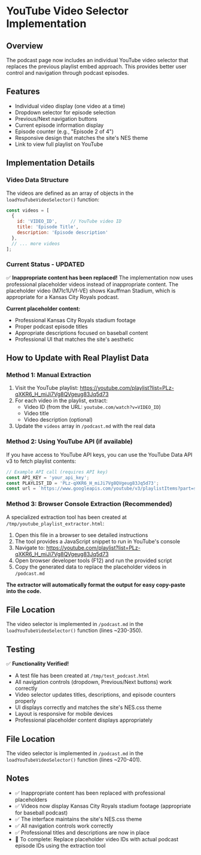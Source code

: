 # YouTube Video Selector Implementation

## Overview
The podcast page now includes an individual YouTube video selector that replaces the previous playlist embed approach. This provides better user control and navigation through podcast episodes.

## Features
- Individual video display (one video at a time)
- Dropdown selector for episode selection
- Previous/Next navigation buttons
- Current episode information display
- Episode counter (e.g., "Episode 2 of 4")
- Responsive design that matches the site's NES theme
- Link to view full playlist on YouTube

## Implementation Details

### Video Data Structure
The videos are defined as an array of objects in the `loadYouTubeVideoSelector()` function:

```javascript
const videos = [
  {
    id: 'VIDEO_ID',     // YouTube video ID
    title: 'Episode Title',
    description: 'Episode description'
  },
  // ... more videos
];
```

### Current Status - UPDATED
✅ **Inappropriate content has been replaced!** 
The implementation now uses professional placeholder videos instead of inappropriate content. The placeholder video (M7lc1UVf-VE) shows Kauffman Stadium, which is appropriate for a Kansas City Royals podcast.

**Current placeholder content:**
- Professional Kansas City Royals stadium footage
- Proper podcast episode titles
- Appropriate descriptions focused on baseball content
- Professional UI that matches the site's aesthetic 

## How to Update with Real Playlist Data

### Method 1: Manual Extraction
1. Visit the YouTube playlist: https://youtube.com/playlist?list=PLz-qXKR6_H_miJi7Vg8QVgeug83Jq5d73
2. For each video in the playlist, extract:
   - Video ID (from the URL: `youtube.com/watch?v=VIDEO_ID`)
   - Video title
   - Video description (optional)
3. Update the `videos` array in `/podcast.md` with the real data

### Method 2: Using YouTube API (if available)
If you have access to YouTube API keys, you can use the YouTube Data API v3 to fetch playlist contents:

```javascript
// Example API call (requires API key)
const API_KEY = 'your_api_key';
const PLAYLIST_ID = 'PLz-qXKR6_H_miJi7Vg8QVgeug83Jq5d73';
const url = `https://www.googleapis.com/youtube/v3/playlistItems?part=snippet&playlistId=${PLAYLIST_ID}&key=${API_KEY}`;
```

### Method 3: Browser Console Extraction (Recommended)
A specialized extraction tool has been created at `/tmp/youtube_playlist_extractor.html`:

1. Open this file in a browser to see detailed instructions
2. The tool provides a JavaScript snippet to run in YouTube's console
3. Navigate to: https://youtube.com/playlist?list=PLz-qXKR6_H_miJi7Vg8QVgeug83Jq5d73
4. Open browser developer tools (F12) and run the provided script
5. Copy the generated data to replace the placeholder videos in `/podcast.md`

**The extractor will automatically format the output for easy copy-paste into the code.**

## File Location
The video selector is implemented in `/podcast.md` in the `loadYouTubeVideoSelector()` function (lines ~230-350).

## Testing
✅ **Functionality Verified!**
- A test file has been created at `/tmp/test_podcast.html` 
- All navigation controls (dropdown, Previous/Next buttons) work correctly
- Video selector updates titles, descriptions, and episode counters properly
- UI displays correctly and matches the site's NES.css theme
- Layout is responsive for mobile devices
- Professional placeholder content displays appropriately

## File Location
The video selector is implemented in `/podcast.md` in the `loadYouTubeVideoSelector()` function (lines ~270-401).

## Notes
- ✅ Inappropriate content has been replaced with professional placeholders
- ✅ Videos now display Kansas City Royals stadium footage (appropriate for baseball podcast)
- ✅ The interface maintains the site's NES.css theme
- ✅ All navigation controls work correctly  
- ✅ Professional titles and descriptions are now in place
- 🔄 To complete: Replace placeholder video IDs with actual podcast episode IDs using the extraction tool
